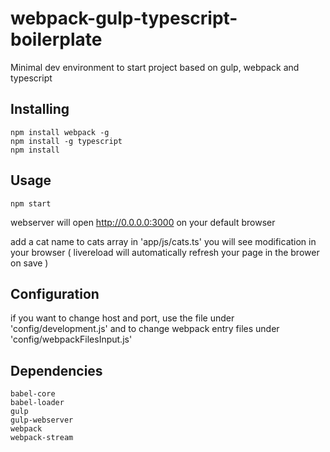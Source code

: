 # webpack-gulp-typescript-boilerplate

Minimal dev environment to start project based on gulp, webpack and typescript

## Installing

```
npm install webpack -g
npm install -g typescript
npm install
```

## Usage

```
npm start
```

webserver will open http://0.0.0.0:3000 on your default browser

add a cat name to cats array in 'app/js/cats.ts' you will see modification in your browser ( livereload will automatically refresh your page in the brower on save )

## Configuration
if you want to change host and port, use the file under 'config/development.js' and to change webpack entry files under 'config/webpackFilesInput.js'

## Dependencies

```
babel-core
babel-loader
gulp
gulp-webserver
webpack
webpack-stream
```
